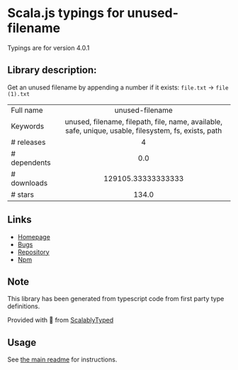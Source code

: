 
# Scala.js typings for unused-filename

Typings are for version 4.0.1

## Library description:
Get an unused filename by appending a number if it exists: `file.txt` → `file (1).txt`

|                    |                 |
| ------------------ | :-------------: |
| Full name          | unused-filename |
| Keywords           | unused, filename, filepath, file, name, available, safe, unique, usable, filesystem, fs, exists, path |
| # releases         | 4 |
| # dependents       | 0.0 |
| # downloads        | 129105.33333333333 |
| # stars            | 134.0 |

## Links
- [Homepage](https://github.com/sindresorhus/unused-filename#readme)
- [Bugs](https://github.com/sindresorhus/unused-filename/issues)
- [Repository](https://github.com/sindresorhus/unused-filename)
- [Npm](https://www.npmjs.com/package/unused-filename)
    


## Note
This library has been generated from typescript code from first party type definitions.

Provided with :purple_heart: from [ScalablyTyped](https://github.com/oyvindberg/ScalablyTyped)

## Usage
See [the main readme](../../readme.md) for instructions.


